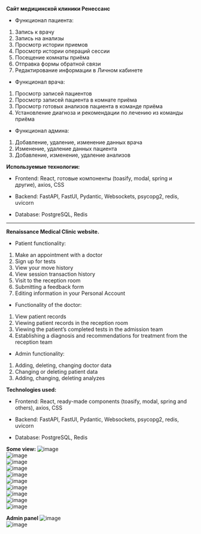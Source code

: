**Сайт медицинской клиники Ренессанс**

- Функционал пациента: 
1. Запись к врачу
2. Запись на анализы
3. Просмотр истории приемов
4. Просмотр истории операций сессии
5. Посещение комнаты приёма
6. Отправка формы обратной связи
7. Редактирование информации в Личном кабинете

- Функционал врача:
1. Просмотр записей пациентов
2. Просмотр записей пациента в комнате приёма
3. Просмотр готовых анализов пациента в команде приёма
4. Установление диагноза и рекомендации по лечению из команды приёма

- Функционал админа:
1. Добавление, удаление, изменение данных врача
2. Изменение, удаление данных пациента
3. Добавление, изменение, удаление анализов 

**Используемые технологии:** 

- Frontend: React, готовые компоненты (toasify, modal, spring и другие), axios, CSS

- Backend: FastAPI, FastUI, Pydantic, Websockets, psycopg2, redis, uvicorn

- Database: PostgreSQL, Redis

----------------------------------------------------------------------------------

**Renaissance Medical Clinic website.**

- Patient functionality:
1. Make an appointment with a doctor
2. Sign up for tests
3. View your move history
4. View session transaction history
5. Visit to the reception room
6. Submitting a feedback form
7. Editing information in your Personal Account

- Functionality of the doctor:
1. View patient records
2. Viewing patient records in the reception room
3. Viewing the patient’s completed tests in the admission team
4. Establishing a diagnosis and recommendations for treatment from the reception team

- Admin functionality:
1. Adding, deleting, changing doctor data
2. Changing or deleting patient data
3. Adding, changing, deleting analyzes

**Technologies used:**

- Frontend: React, ready-made components (toasify, modal, spring and others), axios, CSS

- Backend: FastAPI, FastUI, Pydantic, Websockets, psycopg2, redis, uvicorn

- Database: PostgreSQL, Redis

**Some view:**
![image](https://github.com/17neverends/renaissance-med/assets/118381764/7e29e2bb-3171-4f73-9e77-288e9e5ed91d)
<br>
![image](https://github.com/17neverends/renaissance-med/assets/118381764/a4b758db-5c59-4d8c-9d60-f58d508756c6)
<br>
![image](https://github.com/17neverends/renaissance-med/assets/118381764/db7b09c1-c702-4a5c-bd08-9c7b28d2e5bc)
<br>
![image](https://github.com/17neverends/renaissance-med/assets/118381764/95b9f289-02a8-4f81-bbf2-8500e320dd85)
<br>
![image](https://github.com/17neverends/renaissance-med/assets/118381764/b75680d8-07af-4b9e-aa48-8f24eb5c2977)
<br>
![image](https://github.com/17neverends/renaissance-med/assets/118381764/ab23f8db-d5f0-4ea7-9da4-04382619cf45)
<br>
![image](https://github.com/17neverends/renaissance-med/assets/118381764/018ee67a-3be3-4816-82d2-9cd5a7d73f9b)
<br>
![image](https://github.com/17neverends/renaissance-med/assets/118381764/1ca3baae-9e29-44ae-bbdb-e21ad37e2a44)
<br>
![image](https://github.com/17neverends/renaissance-med/assets/118381764/f5fed2e1-d31d-4098-a7b2-8e223a0b0a02)
<br>
![image](https://github.com/17neverends/renaissance-med/assets/118381764/89fd6426-16f2-40f8-96cf-65d54a1dc752)

**Admin panel**
![image](https://github.com/17neverends/renaissance-med/assets/118381764/eb7e45a1-e43a-46e3-b0be-1299c4d60eaa)
<br>
![image](https://github.com/17neverends/renaissance-med/assets/118381764/ddd05ef7-c49e-4c2e-a914-d44ff4ab3d63)

